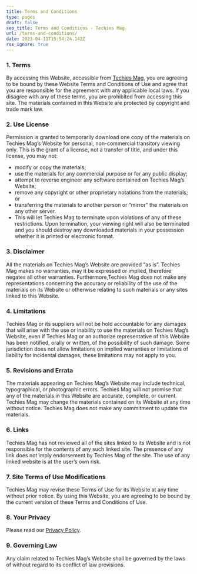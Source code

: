 ```yaml
---
title: Terms and Conditions
type: pages
draft: false
seo_title: Terms and Conditions - Techies Mag
url: /terms-and-conditions/
date: 2023-04-11T15:54:24.142Z
rss_ignore: true
---
```

### 1. Terms

By accessing this Website, accessible from [Techies Mag](https://www.techiesmag.com/), you are agreeing to be bound by these Website Terms and Conditions of Use and agree that you are responsible for the agreement with any applicable local laws. If you disagree with any of these terms, you are prohibited from accessing this site. The materials contained in this Website are protected by copyright and trade mark law.

### 2. Use License

Permission is granted to temporarily download one copy of the materials on Techies Mag’s Website for personal, non-commercial transitory viewing only. This is the grant of a license, not a transfer of title, and under this license, you may not:

* modify or copy the materials;
* use the materials for any commercial purpose or for any public display;
* attempt to reverse engineer any software contained on Techies Mag’s Website;
* remove any copyright or other proprietary notations from the materials; or
* transferring the materials to another person or “mirror” the materials on any other server.
* This will let Techies Mag to terminate upon violations of any of these restrictions. Upon termination, your viewing right will also be terminated and you should destroy any downloaded materials in your possession whether it is printed or electronic format.

### 3. Disclaimer

All the materials on Techies Mag’s Website are provided “as is”. Techies Mag makes no warranties, may it be expressed or implied, therefore negates all other warranties. Furthermore,Techies Mag does not make any representations concerning the accuracy or reliability of the use of the materials on its Website or otherwise relating to such materials or any sites linked to this Website.

### 4. Limitations

Techies Mag or its suppliers will not be hold accountable for any damages that will arise with the use or inability to use the materials on Techies Mag’s Website, even if Techies Mag or an authorize representative of this Website has been notified, orally or written, of the possibility of such damage. Some jurisdiction does not allow limitations on implied warranties or limitations of liability for incidental damages, these limitations may not apply to you.

### 5. Revisions and Errata

The materials appearing on Techies Mag’s Website may include technical, typographical, or photographic errors. Techies Mag will not promise that any of the materials in this Website are accurate, complete, or current. Techies Mag may change the materials contained on its Website at any time without notice. Techies Mag does not make any commitment to update the materials.

### 6. Links

Techies Mag has not reviewed all of the sites linked to its Website and is not responsible for the contents of any such linked site. The presence of any link does not imply endorsement by Techies Mag of the site. The use of any linked website is at the user’s own risk.

### 7. Site Terms of Use Modifications

Techies Mag may revise these Terms of Use for its Website at any time without prior notice. By using this Website, you are agreeing to be bound by the current version of these Terms and Conditions of Use.

### 8. Your Privacy

Please read our [Privacy Policy](https://www.techiesmag.com/privacy-policy/).

### 9. Governing Law

Any claim related to Techies Mag’s Website shall be governed by the laws of without regard to its conflict of law provisions.